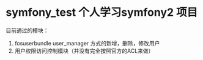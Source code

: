 symfony_test 个人学习symfony2 项目
============

目前通过的模块：

1. fosuserbundle user_manager 方式的新增，删除，修改用户
2. 用户权限访问控制模块（并没有完全按照官方的ACL来做）